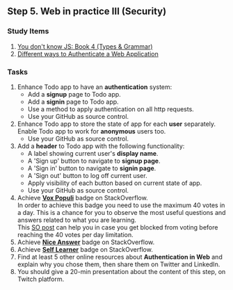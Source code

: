 ## Step 5. Web in practice III (Security)


### Study Items  <!-- omit in toc -->

1. [You don't know JS: Book 4 (Types & Grammar)](https://github.com/getify/You-Dont-Know-JS/blob/1st-ed/types%20&%20grammar/README.md#you-dont-know-js-types--grammar)
2. [Different ways to Authenticate a Web Application](https://medium.com/@vivekmadurai/different-ways-to-authenticate-a-web-application-e8f3875c254a)


### Tasks  <!-- omit in toc -->

1. Enhance Todo app to have an **authentication** system:
   - Add a **signup** page to Todo app.
   - Add a **signin** page to Todo app.
   - Use a method to apply authentication on all http requests.
   - Use your GitHub as source control.
2. Enhance Todo app to store the state of app for each **user** separately. Enable Todo app to work for **anonymous** users too.
   - Use your GitHub as source control.
3. Add a **header** to Todo app with the following functionality:
   - A label showing current user's **display name**.
   - A 'Sign up' button to navigate to **signup page**.
   - A 'Sign in' button to navigate to **signin page**.
   - A 'Sign out' button to log off current user.
   - Apply visibility of each button based on current state of app.
   - Use your GitHub as source control.
4. Achieve [**Vox Populi**](https://stackoverflow.com/help/badges/1108/vox-populi) badge on StackOverflow.  
    In order to achieve this badge you need to use  the maximum 40 votes in a day.
    This is a chance for you to observe the most useful questions and answers related to what you are learning.  
    This [SO post](https://meta.stackexchange.com/questions/5212/what-are-the-limits-on-how-i-can-cast-change-and-retract-votes#answer-5213) can help you in case you get blocked from voting before reaching the 40 votes per day limitation.
5. Achieve [**Nice Answer**](https://stackoverflow.com/help/badges/23/nice-answer) badge on StackOverflow.
6. Achieve [**Self Learner**](https://stackoverflow.com/help/badges/14/self-learner) badge on StackOverflow.
7. Find at least 5 other online resources about **Authentication in Web** and explain why you chose them, then share them on Twitter and LinkedIn. 
8. You should give a 20-min presentation about the content of this step, on Twitch platform.
